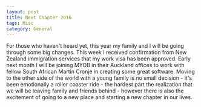 ```yaml
---
layout: post
title: Next Chapter 2016
tags: Misc
category: General
---
```

For those who haven't heard yet, this year my family and I will be going through some big changes. This week I received confirmation from New Zealand immigration services that my work visa has been approved. Early next month I will be joining MYOB in their Auckland offices to work with fellow South African Martin Cronje in creating some great software. Moving to the other side of the world with a young family is no small decision - it's been emotionally a roller coaster ride - the hardest part the realization that we will be leaving family and friends behind - however there is also the excitement of going to a new place and starting a new chapter in our lives.


